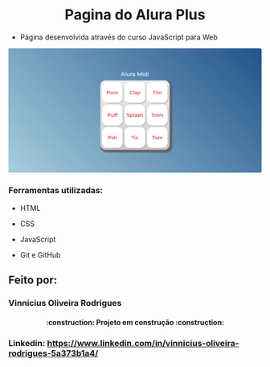 # <center> Pagina do Alura Plus </center>
* Página desenvolvida através do curso JavaScript para Web

![imagemreadme](./aluramidi-curso-arquivos-iniciais/images/printdapage.png)
### Ferramentas utilizadas:
* HTML

* CSS

* JavaScript

* Git e GitHub

## Feito por:

### Vinnicius Oliveira Rodrigues

<h4 align="center"> 
    :construction:  Projeto em construção  :construction:
</h4>

### Linkedin: https://www.linkedin.com/in/vinnicius-oliveira-rodrigues-5a373b1a4/